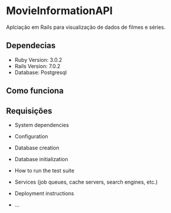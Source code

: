# MovieInformationAPI

Aplciação em Rails para visualização de dados de filmes e séries.


## Dependecias
 * Ruby Version: 3.0.2
 * Rails Version: 7.0.2
 * Database: Postgresql

 
## Como funciona

## Requisições  

* System dependencies

* Configuration

* Database creation

* Database initialization

* How to run the test suite

* Services (job queues, cache servers, search engines, etc.)

* Deployment instructions

* ...